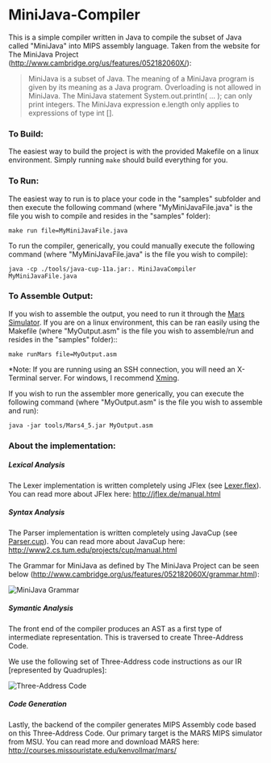 # MiniJava-Compiler
This is a simple compiler written in Java to compile the subset of Java called "MiniJava" into MIPS assembly language.  Taken from the website for The MiniJava Project (http://www.cambridge.org/us/features/052182060X/):

>MiniJava is a subset of Java. The meaning of a MiniJava program is given by its meaning as a Java program. Overloading is not allowed in MiniJava. The MiniJava statement System.out.println( ... ); can only print integers. The MiniJava expression e.length only applies to expressions of type int [].

### To Build:

The easiest way to build the project is with the provided Makefile on a linux environment.  Simply running ```make``` should build everything for you.</li>

### To Run:

The easiest way to run is to place your code in the "samples" subfolder and then execute the following command (where "MyMiniJavaFile.java" is the file you wish to compile and resides in the "samples" folder):
```
make run file=MyMiniJavaFile.java
```

To run the compiler, generically, you could manually execute the following command (where "MyMiniJavaFile.java" is the file you wish to compile):
```
java -cp ./tools/java-cup-11a.jar:. MiniJavaCompiler MyMiniJavaFile.java
```

### To Assemble Output:

If you wish to assemble the output, you need to run it through the [Mars Simulator](http://courses.missouristate.edu/kenvollmar/mars/).  If you are on a linux environment, this can be ran easily using the Makefile (where "MyOutput.asm" is the file you wish to assemble/run and resides in the "samples" folder)::
```
make runMars file=MyOutput.asm
```

*Note:  If you are running using an SSH connection, you will need an X-Terminal server.  For windows, I recommend [Xming](http://www.arsc.edu/arsc/knowledge-base/using-xming-x-server-for-/index.xml).

If you wish to run the assembler more generically, you can execute the following command (where "MyOutput.asm" is the file you wish to assemble and run):
```
java -jar tools/Mars4_5.jar MyOutput.asm
```

### About the implementation:

##### Lexical Analysis
The Lexer implementation is written completely using JFlex (see [Lexer.flex](https://github.com/mrhappyasthma/MiniJava-Compiler/blob/master/Lexer.flex)).  You can read more about JFlex here: http://jflex.de/manual.html

##### Syntax Analysis
The Parser implementation is written completely using JavaCup (see [Parser.cup](https://github.com/mrhappyasthma/MiniJava-Compiler/blob/master/Parser.cup)).  You can read more about JavaCup here: http://www2.cs.tum.edu/projects/cup/manual.html

The Grammar for MiniJava as defined by The MiniJava Project can be seen below (http://www.cambridge.org/us/features/052182060X/grammar.html):

![MiniJava Grammar](http://i.imgur.com/XazQEp9.jpg)


##### Symantic Analysis
The front end of the compiler produces an AST as a first type of intermediate representation.  This is traversed to create Three-Address Code.

We use the following set of Three-Address code instructions as our IR [represented by Quadruples]:

![Three-Address Code](http://i.imgur.com/prTDSmZ.png)

##### Code Generation
Lastly, the backend of the compiler generates MIPS Assembly code based on this Three-Address Code.  Our primary target is the MARS MIPS simulator from MSU.  You can read more and download MARS here: http://courses.missouristate.edu/kenvollmar/mars/
